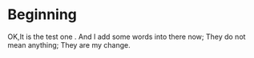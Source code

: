 # Beginning
OK,It is the test one .
And I add some words into there now;
They do not mean anything;
They are my change.
